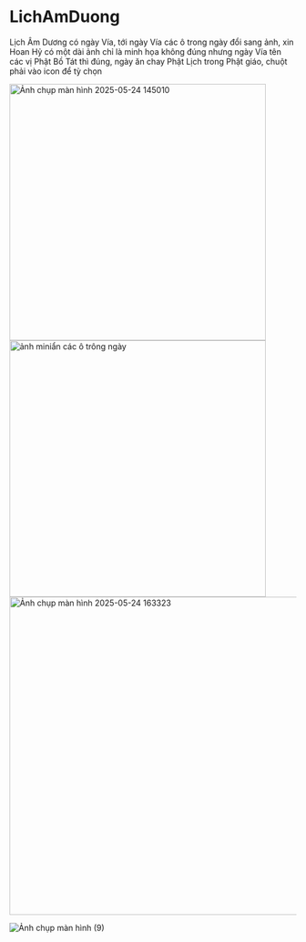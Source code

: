 # LichAmDuong
Lịch Âm Dương có ngày Vía, tới ngày Vía các ô trong ngày đổi sang ảnh, xin Hoan Hỷ có một dài ảnh chỉ là minh họa không đúng nhưng ngày Vía tên các vị Phật Bồ Tát thì đúng, ngày ăn chay Phật Lịch trong Phật giáo, chuột phải vào icon để tỳ chọn


<img width="450" alt="Ảnh chụp màn hình 2025-05-24 145010" src="https://github.com/user-attachments/assets/e20122b9-ade7-4413-b52e-d73524528ba2" />


<img width="450" alt="ảnh miniẩn các ô trông ngày" src="https://github.com/user-attachments/assets/636565df-411e-493f-a27e-fb02b0053912" />

<img width="558" alt="Ảnh chụp màn hình 2025-05-24 163323" src="https://github.com/user-attachments/assets/5393d6a8-717b-4d40-82fb-d3e8af48ac05" />

![Ảnh chụp màn hình (9)](https://github.com/user-attachments/assets/ce1eac6d-e81e-485b-b0f5-20c827e16271)

